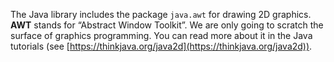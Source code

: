 The Java library includes the package `java.awt` for drawing 2D graphics. **AWT** stands for “Abstract Window Toolkit”. We are only going to scratch the surface of graphics programming. You can read more about it in the Java tutorials (see [https://thinkjava.org/java2d](https://thinkjava.org/java2d)).